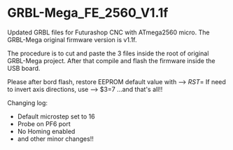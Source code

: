 # GRBL-Mega_FE_2560_V1.1f
Updated GRBL files for Futurashop CNC with ATmega2560 micro.
The GRBL-Mega original firmware version is v1.1f.

The procedure is to cut and paste the 3 files inside the root of original GRBL-Mega project. After that compile and flash the firmware inside the USB board.

Please after bord flash, restore EEPROM default value with --> $RST=$
If need to invert axis directions, use --> $3=7
...and that's all!!


Changing log:
- Default microstep set to 16
- Probe on PF6 port
- No Homing enabled
- and other minor changes!!

